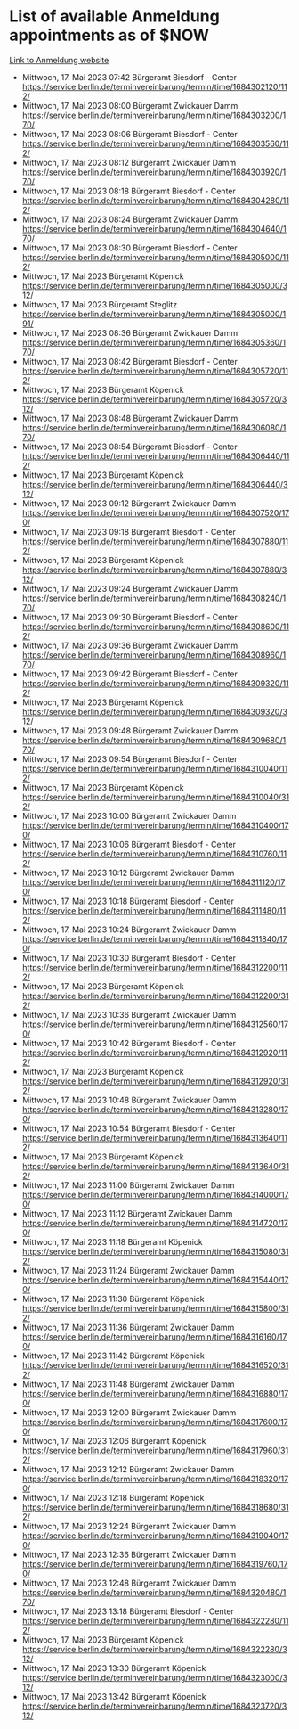 # List of available Anmeldung appointments as of $NOW
[Link to Anmeldung website](https://service.berlin.de/terminvereinbarung/termin/tag.php?termin=1&anliegen[]=120686&dienstleisterlist=122210,122217,327316,122219,327312,122227,327314,122231,327346,122243,327348,122254,122252,329742,122260,329745,122262,329748,122271,327278,122273,327274,122277,327276,330436,122280,327294,122282,327290,122284,327292,122291,327270,122285,327266,122286,327264,122296,327268,150230,329760,122297,327286,122294,327284,122312,329763,122314,329775,122304,327330,122311,327334,122309,327332,317869,122281,327352,122279,329772,122283,122276,327324,122274,327326,122267,329766,122246,327318,122251,327320,122257,327322,122208,327298,122226,327300&herkunft=http%3A%2F%2Fservice.berlin.de%2Fdienstleistung%2F120686%2F)
- Mittwoch, 17. Mai 2023 07:42 Bürgeramt Biesdorf - Center https://service.berlin.de/terminvereinbarung/termin/time/1684302120/112/
- Mittwoch, 17. Mai 2023 08:00 Bürgeramt Zwickauer Damm https://service.berlin.de/terminvereinbarung/termin/time/1684303200/170/
- Mittwoch, 17. Mai 2023 08:06 Bürgeramt Biesdorf - Center https://service.berlin.de/terminvereinbarung/termin/time/1684303560/112/
- Mittwoch, 17. Mai 2023 08:12 Bürgeramt Zwickauer Damm https://service.berlin.de/terminvereinbarung/termin/time/1684303920/170/
- Mittwoch, 17. Mai 2023 08:18 Bürgeramt Biesdorf - Center https://service.berlin.de/terminvereinbarung/termin/time/1684304280/112/
- Mittwoch, 17. Mai 2023 08:24 Bürgeramt Zwickauer Damm https://service.berlin.de/terminvereinbarung/termin/time/1684304640/170/
- Mittwoch, 17. Mai 2023 08:30 Bürgeramt Biesdorf - Center https://service.berlin.de/terminvereinbarung/termin/time/1684305000/112/
- Mittwoch, 17. Mai 2023  Bürgeramt Köpenick https://service.berlin.de/terminvereinbarung/termin/time/1684305000/312/
- Mittwoch, 17. Mai 2023  Bürgeramt Steglitz https://service.berlin.de/terminvereinbarung/termin/time/1684305000/191/
- Mittwoch, 17. Mai 2023 08:36 Bürgeramt Zwickauer Damm https://service.berlin.de/terminvereinbarung/termin/time/1684305360/170/
- Mittwoch, 17. Mai 2023 08:42 Bürgeramt Biesdorf - Center https://service.berlin.de/terminvereinbarung/termin/time/1684305720/112/
- Mittwoch, 17. Mai 2023  Bürgeramt Köpenick https://service.berlin.de/terminvereinbarung/termin/time/1684305720/312/
- Mittwoch, 17. Mai 2023 08:48 Bürgeramt Zwickauer Damm https://service.berlin.de/terminvereinbarung/termin/time/1684306080/170/
- Mittwoch, 17. Mai 2023 08:54 Bürgeramt Biesdorf - Center https://service.berlin.de/terminvereinbarung/termin/time/1684306440/112/
- Mittwoch, 17. Mai 2023  Bürgeramt Köpenick https://service.berlin.de/terminvereinbarung/termin/time/1684306440/312/
- Mittwoch, 17. Mai 2023 09:12 Bürgeramt Zwickauer Damm https://service.berlin.de/terminvereinbarung/termin/time/1684307520/170/
- Mittwoch, 17. Mai 2023 09:18 Bürgeramt Biesdorf - Center https://service.berlin.de/terminvereinbarung/termin/time/1684307880/112/
- Mittwoch, 17. Mai 2023  Bürgeramt Köpenick https://service.berlin.de/terminvereinbarung/termin/time/1684307880/312/
- Mittwoch, 17. Mai 2023 09:24 Bürgeramt Zwickauer Damm https://service.berlin.de/terminvereinbarung/termin/time/1684308240/170/
- Mittwoch, 17. Mai 2023 09:30 Bürgeramt Biesdorf - Center https://service.berlin.de/terminvereinbarung/termin/time/1684308600/112/
- Mittwoch, 17. Mai 2023 09:36 Bürgeramt Zwickauer Damm https://service.berlin.de/terminvereinbarung/termin/time/1684308960/170/
- Mittwoch, 17. Mai 2023 09:42 Bürgeramt Biesdorf - Center https://service.berlin.de/terminvereinbarung/termin/time/1684309320/112/
- Mittwoch, 17. Mai 2023  Bürgeramt Köpenick https://service.berlin.de/terminvereinbarung/termin/time/1684309320/312/
- Mittwoch, 17. Mai 2023 09:48 Bürgeramt Zwickauer Damm https://service.berlin.de/terminvereinbarung/termin/time/1684309680/170/
- Mittwoch, 17. Mai 2023 09:54 Bürgeramt Biesdorf - Center https://service.berlin.de/terminvereinbarung/termin/time/1684310040/112/
- Mittwoch, 17. Mai 2023  Bürgeramt Köpenick https://service.berlin.de/terminvereinbarung/termin/time/1684310040/312/
- Mittwoch, 17. Mai 2023 10:00 Bürgeramt Zwickauer Damm https://service.berlin.de/terminvereinbarung/termin/time/1684310400/170/
- Mittwoch, 17. Mai 2023 10:06 Bürgeramt Biesdorf - Center https://service.berlin.de/terminvereinbarung/termin/time/1684310760/112/
- Mittwoch, 17. Mai 2023 10:12 Bürgeramt Zwickauer Damm https://service.berlin.de/terminvereinbarung/termin/time/1684311120/170/
- Mittwoch, 17. Mai 2023 10:18 Bürgeramt Biesdorf - Center https://service.berlin.de/terminvereinbarung/termin/time/1684311480/112/
- Mittwoch, 17. Mai 2023 10:24 Bürgeramt Zwickauer Damm https://service.berlin.de/terminvereinbarung/termin/time/1684311840/170/
- Mittwoch, 17. Mai 2023 10:30 Bürgeramt Biesdorf - Center https://service.berlin.de/terminvereinbarung/termin/time/1684312200/112/
- Mittwoch, 17. Mai 2023  Bürgeramt Köpenick https://service.berlin.de/terminvereinbarung/termin/time/1684312200/312/
- Mittwoch, 17. Mai 2023 10:36 Bürgeramt Zwickauer Damm https://service.berlin.de/terminvereinbarung/termin/time/1684312560/170/
- Mittwoch, 17. Mai 2023 10:42 Bürgeramt Biesdorf - Center https://service.berlin.de/terminvereinbarung/termin/time/1684312920/112/
- Mittwoch, 17. Mai 2023  Bürgeramt Köpenick https://service.berlin.de/terminvereinbarung/termin/time/1684312920/312/
- Mittwoch, 17. Mai 2023 10:48 Bürgeramt Zwickauer Damm https://service.berlin.de/terminvereinbarung/termin/time/1684313280/170/
- Mittwoch, 17. Mai 2023 10:54 Bürgeramt Biesdorf - Center https://service.berlin.de/terminvereinbarung/termin/time/1684313640/112/
- Mittwoch, 17. Mai 2023  Bürgeramt Köpenick https://service.berlin.de/terminvereinbarung/termin/time/1684313640/312/
- Mittwoch, 17. Mai 2023 11:00 Bürgeramt Zwickauer Damm https://service.berlin.de/terminvereinbarung/termin/time/1684314000/170/
- Mittwoch, 17. Mai 2023 11:12 Bürgeramt Zwickauer Damm https://service.berlin.de/terminvereinbarung/termin/time/1684314720/170/
- Mittwoch, 17. Mai 2023 11:18 Bürgeramt Köpenick https://service.berlin.de/terminvereinbarung/termin/time/1684315080/312/
- Mittwoch, 17. Mai 2023 11:24 Bürgeramt Zwickauer Damm https://service.berlin.de/terminvereinbarung/termin/time/1684315440/170/
- Mittwoch, 17. Mai 2023 11:30 Bürgeramt Köpenick https://service.berlin.de/terminvereinbarung/termin/time/1684315800/312/
- Mittwoch, 17. Mai 2023 11:36 Bürgeramt Zwickauer Damm https://service.berlin.de/terminvereinbarung/termin/time/1684316160/170/
- Mittwoch, 17. Mai 2023 11:42 Bürgeramt Köpenick https://service.berlin.de/terminvereinbarung/termin/time/1684316520/312/
- Mittwoch, 17. Mai 2023 11:48 Bürgeramt Zwickauer Damm https://service.berlin.de/terminvereinbarung/termin/time/1684316880/170/
- Mittwoch, 17. Mai 2023 12:00 Bürgeramt Zwickauer Damm https://service.berlin.de/terminvereinbarung/termin/time/1684317600/170/
- Mittwoch, 17. Mai 2023 12:06 Bürgeramt Köpenick https://service.berlin.de/terminvereinbarung/termin/time/1684317960/312/
- Mittwoch, 17. Mai 2023 12:12 Bürgeramt Zwickauer Damm https://service.berlin.de/terminvereinbarung/termin/time/1684318320/170/
- Mittwoch, 17. Mai 2023 12:18 Bürgeramt Köpenick https://service.berlin.de/terminvereinbarung/termin/time/1684318680/312/
- Mittwoch, 17. Mai 2023 12:24 Bürgeramt Zwickauer Damm https://service.berlin.de/terminvereinbarung/termin/time/1684319040/170/
- Mittwoch, 17. Mai 2023 12:36 Bürgeramt Zwickauer Damm https://service.berlin.de/terminvereinbarung/termin/time/1684319760/170/
- Mittwoch, 17. Mai 2023 12:48 Bürgeramt Zwickauer Damm https://service.berlin.de/terminvereinbarung/termin/time/1684320480/170/
- Mittwoch, 17. Mai 2023 13:18 Bürgeramt Biesdorf - Center https://service.berlin.de/terminvereinbarung/termin/time/1684322280/112/
- Mittwoch, 17. Mai 2023  Bürgeramt Köpenick https://service.berlin.de/terminvereinbarung/termin/time/1684322280/312/
- Mittwoch, 17. Mai 2023 13:30 Bürgeramt Köpenick https://service.berlin.de/terminvereinbarung/termin/time/1684323000/312/
- Mittwoch, 17. Mai 2023 13:42 Bürgeramt Köpenick https://service.berlin.de/terminvereinbarung/termin/time/1684323720/312/
